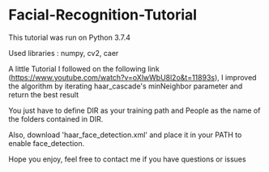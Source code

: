 # Facial-Recognition-Tutorial

This tutorial was run on Python 3.7.4

Used libraries : numpy, cv2, caer


A little Tutorial I followed on the following link (https://www.youtube.com/watch?v=oXlwWbU8l2o&t=11893s), I improved the algorithm by iterating haar_cascade's minNeighbor parameter and return the best result 

You just have to define DIR as your training path and People as the name of the folders contained in DIR.

Also, download 'haar_face_detection.xml' and place it in your PATH to enable face_detection.

Hope you enjoy, feel free to contact me if you have questions or issues
